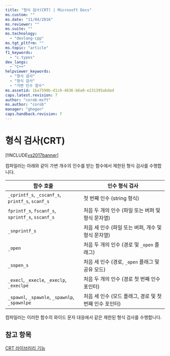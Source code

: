 ```yaml
---
title: "형식 검사(CRT) | Microsoft Docs"
ms.custom: ""
ms.date: "11/04/2016"
ms.reviewer: ""
ms.suite: ""
ms.technology: 
  - "devlang-cpp"
ms.tgt_pltfrm: ""
ms.topic: "article"
f1_keywords: 
  - "c.types"
dev_langs: 
  - "C++"
helpviewer_keywords: 
  - "형식 검사"
  - "형식 검사"
  - "가변 인수 함수"
ms.assetid: 1ba7590b-d1c0-4636-b6a0-e231395abdad
caps.latest.revision: 7
author: "corob-msft"
ms.author: "corob"
manager: "ghogen"
caps.handback.revision: 7
---
```

# 형식 검사(CRT)
[!INCLUDE[vs2017banner](../assembler/inline/includes/vs2017banner.md)]

컴파일러는 아래와 같이 가변 개수의 인수를 받는 함수에서 제한된 형식 검사를 수행합니다.  
  
|함수 호출|인수 형식 검사|  
|-----------|--------------|  
|`_cprintf_s`, `_cscanf_s`, `printf_s`, `scanf_s`|첫 번째 인수 \(string 형식\)|  
|`fprintf_s`, `fscanf_s`, `sprintf_s`, `sscanf_s`|처음 두 개의 인수 \(파일 또는 버퍼 및 형식 문자열\)|  
|`_snprintf_s`|처음 세 인수 \(파일 또는 버퍼, 개수 및 형식 문자열\)|  
|`_open`|처음 두 개의 인수 \(경로 및 `_open` 플래그\)|  
|`_sopen_s`|처음 세 인수 \(경로, `_open` 플래그 및 공유 모드\)|  
|`_execl`, `_execle`, `_execlp`, `_execlpe`|처음 두 개의 인수 \(경로 첫 번째 인수 포인터\)|  
|`_spawnl`, `_spawnle`, `_spawnlp`, `_spawnlpe`|처음 세 인수 \(모드 플래그, 경로 및 첫 번째 인수 포인터\)|  
  
 컴파일러는 이러한 함수의 와이드 문자 대응에서 같은 제한된 형식 검사를 수행합니다.  
  
## 참고 항목  
 [CRT 라이브러리 기능](../c-runtime-library/crt-library-features.md)